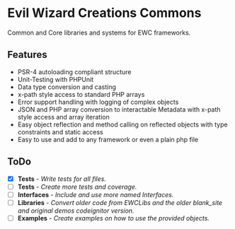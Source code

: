 Evil Wizard Creations Commons
=========================

Common and Core libraries and systems for EWC frameworks.

Features
--------

* PSR-4 autoloading compliant structure
* Unit-Testing with PHPUnit
* Data type conversion and casting
* x-path style access to standard PHP arrays
* Error support handling with logging of complex objects
* JSON and PHP array conversion to interactable Metadata with x-path style access and array iteration
* Easy object reflection and method calling on reflected objects with type constraints and static access
* Easy to use and add to any framework or even a plain php file

ToDo
--------

- [x] **Tests** - *Write tests for all files.*
- [ ] **Tests** - *Create more tests and coverage.*
- [ ] **Interfaces** - *Include and use more named Interfaces.*
- [ ] **Libraries** - *Convert older code from EWCLibs and the older blank_site and original demos codeignitor version.*
- [ ] **Examples** - *Create examples on how to use the provided objects.*
